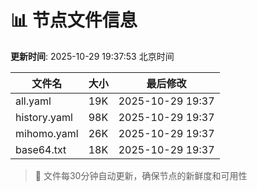 # 📊 节点文件信息

**更新时间**: 2025-10-29 19:37:53 北京时间

| 文件名 | 大小 | 最后修改 |
|--------|------|----------|
| all.yaml | 19K | 2025-10-29 19:37 |
| history.yaml | 98K | 2025-10-29 19:37 |
| mihomo.yaml | 26K | 2025-10-29 19:37 |
| base64.txt | 18K | 2025-10-29 19:37 |

> 🔄 文件每30分钟自动更新，确保节点的新鲜度和可用性
